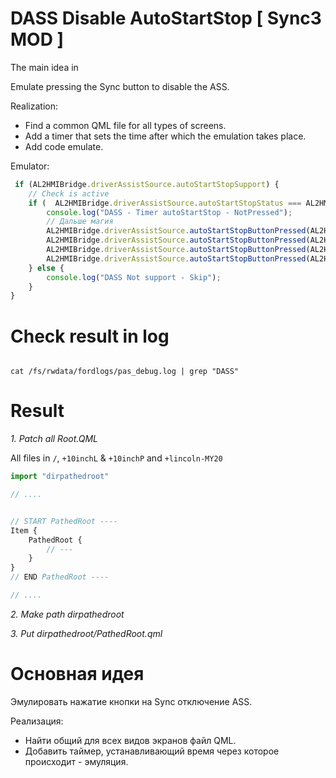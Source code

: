 # DASS Disable AutoStartStop [ Sync3 MOD ] 

The main idea in

Emulate pressing the Sync button to disable the ASS.

Realization:

* Find a common QML file for all types of screens.
* Add a timer that sets the time after which the emulation takes place.
* Add code emulate.



Emulator: 

```javascript
 if (AL2HMIBridge.driverAssistSource.autoStartStopSupport) {
    // Check is active
    if (  AL2HMIBridge.driverAssistSource.autoStartStopStatus === AL2HMIBridge.DriverAssistSource.AutoStartStopStatus_Selected ) {
        console.log("DASS - Timer autoStartStop - NotPressed");
        // Дальше магия  
        AL2HMIBridge.driverAssistSource.autoStartStopButtonPressed(AL2HMIBridge.DriverAssistSource.AutoStartStopButton_Pressed);
        AL2HMIBridge.driverAssistSource.autoStartStopButtonPressed(AL2HMIBridge.DriverAssistSource.AutoStartStopButton_NotPressed);
        AL2HMIBridge.driverAssistSource.autoStartStopButtonPressed(AL2HMIBridge.DriverAssistSource.AutoStartStopButton_Held);
        AL2HMIBridge.driverAssistSource.autoStartStopButtonPressed(AL2HMIBridge.DriverAssistSource.AutoStartStopButton_NotPressed);
    } else {
        console.log("DASS Not support - Skip");
    }
}


```


# Check result in log 

```shell

cat /fs/rwdata/fordlogs/pas_debug.log | grep "DASS"

```



# Result 


*1. Patch all Root.QML*

All files in `/`, `+10inchL` & `+10inchP` and `+lincoln-MY20`


```javascript
import "dirpathedroot"

// ....


// START PathedRoot ----
Item {
    PathedRoot {
        // ---
    }
}
// END PathedRoot ----

// ....

```


*2. Make path dirpathedroot*

*3. Put dirpathedroot/PathedRoot.qml*




# Основная идея

Эмулировать нажатие кнопки на Sync отключение ASS.

Реализация:

* Найти общий для всех видов экранов файл QML.
* Добавить таймер, устанавливающий время через которое происходит - эмуляция. 

